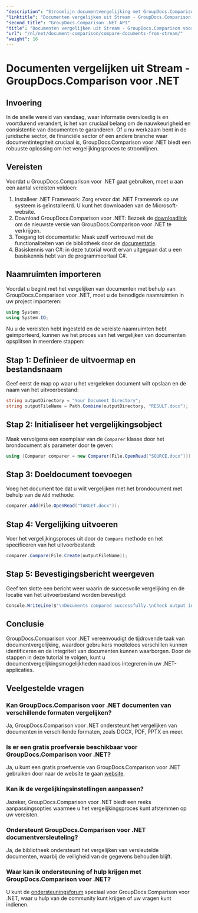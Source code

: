 ```yaml
---
"description": "Stroomlijn documentvergelijking met GroupDocs.Comparison voor .NET. Vergelijk documenten moeiteloos en zorg voor nauwkeurigheid in alle bestanden."
"linktitle": "Documenten vergelijken uit Stream - GroupDocs.Comparison voor .NET"
"second_title": "GroupDocs.Comparison .NET API"
"title": "Documenten vergelijken uit Stream - GroupDocs.Comparison voor .NET"
"url": "/nl/net/document-comparison/compare-documents-from-stream/"
"weight": 16
---
```


# Documenten vergelijken uit Stream - GroupDocs.Comparison voor .NET

## Invoering
In de snelle wereld van vandaag, waar informatie overvloedig is en voortdurend verandert, is het van cruciaal belang om de nauwkeurigheid en consistentie van documenten te garanderen. Of u nu werkzaam bent in de juridische sector, de financiële sector of een andere branche waar documentintegriteit cruciaal is, GroupDocs.Comparison voor .NET biedt een robuuste oplossing om het vergelijkingsproces te stroomlijnen.
## Vereisten
Voordat u GroupDocs.Comparison voor .NET gaat gebruiken, moet u aan een aantal vereisten voldoen:
1. Installeer .NET Framework: Zorg ervoor dat .NET Framework op uw systeem is geïnstalleerd. U kunt het downloaden van de Microsoft-website.
2. Download GroupDocs.Comparison voor .NET: Bezoek de [downloadlink](https://releases.groupdocs.com/comparison/net/) om de nieuwste versie van GroupDocs.Comparison voor .NET te verkrijgen.
3. Toegang tot documentatie: Maak uzelf vertrouwd met de functionaliteiten van de bibliotheek door de [documentatie](https://tutorials.groupdocs.com/comparison/net/).
4. Basiskennis van C#: in deze tutorial wordt ervan uitgegaan dat u een basiskennis hebt van de programmeertaal C#.

## Naamruimten importeren
Voordat u begint met het vergelijken van documenten met behulp van GroupDocs.Comparison voor .NET, moet u de benodigde naamruimten in uw project importeren:
```csharp
using System;
using System.IO;
```
Nu u de vereisten hebt ingesteld en de vereiste naamruimten hebt geïmporteerd, kunnen we het proces van het vergelijken van documenten opsplitsen in meerdere stappen:
## Stap 1: Definieer de uitvoermap en bestandsnaam
Geef eerst de map op waar u het vergeleken document wilt opslaan en de naam van het uitvoerbestand:
```csharp
string outputDirectory = "Your Document Directory";
string outputFileName = Path.Combine(outputDirectory, "RESULT.docx");
```
## Stap 2: Initialiseer het vergelijkingsobject
Maak vervolgens een exemplaar van de `Comparer` klasse door het brondocument als parameter door te geven:
```csharp
using (Comparer comparer = new Comparer(File.OpenRead("SOURCE.docx")))
```
## Stap 3: Doeldocument toevoegen
Voeg het document toe dat u wilt vergelijken met het brondocument met behulp van de `Add` methode:
```csharp
comparer.Add(File.OpenRead("TARGET.docx"));
```
## Stap 4: Vergelijking uitvoeren
Voer het vergelijkingsproces uit door de `Compare` methode en het specificeren van het uitvoerbestand:
```csharp
comparer.Compare(File.Create(outputFileName));
```
## Stap 5: Bevestigingsbericht weergeven
Geef ten slotte een bericht weer waarin de succesvolle vergelijking en de locatie van het uitvoerbestand worden bevestigd:
```csharp
Console.WriteLine($"\nDocuments compared successfully.\nCheck output in {outputDirectory}.");
```

## Conclusie
GroupDocs.Comparison voor .NET vereenvoudigt de tijdrovende taak van documentvergelijking, waardoor gebruikers moeiteloos verschillen kunnen identificeren en de integriteit van documenten kunnen waarborgen. Door de stappen in deze tutorial te volgen, kunt u documentvergelijkingsmogelijkheden naadloos integreren in uw .NET-applicaties.
## Veelgestelde vragen
### Kan GroupDocs.Comparison voor .NET documenten van verschillende formaten vergelijken?
Ja, GroupDocs.Comparison voor .NET ondersteunt het vergelijken van documenten in verschillende formaten, zoals DOCX, PDF, PPTX en meer.
### Is er een gratis proefversie beschikbaar voor GroupDocs.Comparison voor .NET?
Ja, u kunt een gratis proefversie van GroupDocs.Comparison voor .NET gebruiken door naar de website te gaan [website](https://releases.groupdocs.com/).
### Kan ik de vergelijkingsinstellingen aanpassen?
Jazeker, GroupDocs.Comparison voor .NET biedt een reeks aanpassingsopties waarmee u het vergelijkingsproces kunt afstemmen op uw vereisten.
### Ondersteunt GroupDocs.Comparison voor .NET documentversleuteling?
Ja, de bibliotheek ondersteunt het vergelijken van versleutelde documenten, waarbij de veiligheid van de gegevens behouden blijft.
### Waar kan ik ondersteuning of hulp krijgen met GroupDocs.Comparison voor .NET?
U kunt de [ondersteuningsforum](https://forum.groupdocs.com/c/comparison/12) speciaal voor GroupDocs.Comparison voor .NET, waar u hulp van de community kunt krijgen of uw vragen kunt indienen.